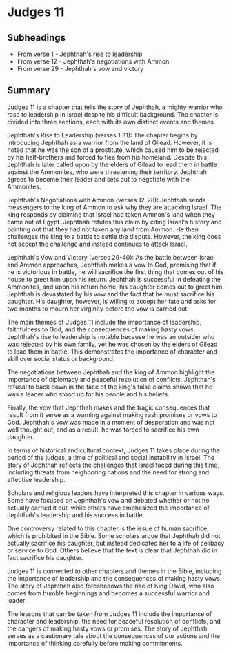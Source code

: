 # Judges 11

## Subheadings

* From verse 1 - Jephthah's rise to leadership
* From verse 12 - Jephthah's negotiations with Ammon
* From verse 29 - Jephthah's vow and victory

## Summary

Judges 11 is a chapter that tells the story of Jephthah, a mighty warrior who rose to leadership in Israel despite his difficult background. The chapter is divided into three sections, each with its own distinct events and themes.

Jephthah's Rise to Leadership (verses 1-11):
The chapter begins by introducing Jephthah as a warrior from the land of Gilead. However, it is noted that he was the son of a prostitute, which caused him to be rejected by his half-brothers and forced to flee from his homeland. Despite this, Jephthah is later called upon by the elders of Gilead to lead them in battle against the Ammonites, who were threatening their territory. Jephthah agrees to become their leader and sets out to negotiate with the Ammonites.

Jephthah's Negotiations with Ammon (verses 12-28):
Jephthah sends messengers to the king of Ammon to ask why they are attacking Israel. The king responds by claiming that Israel had taken Ammon's land when they came out of Egypt. Jephthah refutes this claim by citing Israel's history and pointing out that they had not taken any land from Ammon. He then challenges the king to a battle to settle the dispute. However, the king does not accept the challenge and instead continues to attack Israel.

Jephthah's Vow and Victory (verses 29-40):
As the battle between Israel and Ammon approaches, Jephthah makes a vow to God, promising that if he is victorious in battle, he will sacrifice the first thing that comes out of his house to greet him upon his return. Jephthah is successful in defeating the Ammonites, and upon his return home, his daughter comes out to greet him. Jephthah is devastated by his vow and the fact that he must sacrifice his daughter. His daughter, however, is willing to accept her fate and asks for two months to mourn her virginity before the vow is carried out.

The main themes of Judges 11 include the importance of leadership, faithfulness to God, and the consequences of making hasty vows. Jephthah's rise to leadership is notable because he was an outsider who was rejected by his own family, yet he was chosen by the elders of Gilead to lead them in battle. This demonstrates the importance of character and skill over social status or background.

The negotiations between Jephthah and the king of Ammon highlight the importance of diplomacy and peaceful resolution of conflicts. Jephthah's refusal to back down in the face of the king's false claims shows that he was a leader who stood up for his people and his beliefs.

Finally, the vow that Jephthah makes and the tragic consequences that result from it serve as a warning against making rash promises or vows to God. Jephthah's vow was made in a moment of desperation and was not well thought out, and as a result, he was forced to sacrifice his own daughter.

In terms of historical and cultural context, Judges 11 takes place during the period of the judges, a time of political and social instability in Israel. The story of Jephthah reflects the challenges that Israel faced during this time, including threats from neighboring nations and the need for strong and effective leadership.

Scholars and religious leaders have interpreted this chapter in various ways. Some have focused on Jephthah's vow and debated whether or not he actually carried it out, while others have emphasized the importance of Jephthah's leadership and his success in battle.

One controversy related to this chapter is the issue of human sacrifice, which is prohibited in the Bible. Some scholars argue that Jephthah did not actually sacrifice his daughter, but instead dedicated her to a life of celibacy or service to God. Others believe that the text is clear that Jephthah did in fact sacrifice his daughter.

Judges 11 is connected to other chapters and themes in the Bible, including the importance of leadership and the consequences of making hasty vows. The story of Jephthah also foreshadows the rise of King David, who also comes from humble beginnings and becomes a successful warrior and leader.

The lessons that can be taken from Judges 11 include the importance of character and leadership, the need for peaceful resolution of conflicts, and the dangers of making hasty vows or promises. The story of Jephthah serves as a cautionary tale about the consequences of our actions and the importance of thinking carefully before making commitments.